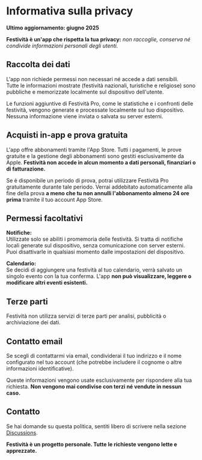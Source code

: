 # Informativa sulla privacy  
  
**Ultimo aggiornamento: giugno 2025**  
  
**Festività è un'app che rispetta la tua privacy:** *non raccoglie, conserva né condivide informazioni personali degli utenti.*  
  
## Raccolta dei dati  
  
L'app non richiede permessi non necessari né accede a dati sensibili.  
Tutte le informazioni mostrate (festività nazionali, turistiche e religiose) sono pubbliche e memorizzate localmente sul dispositivo dell'utente.  
  
Le funzioni aggiuntive di Festività Pro, come le statistiche e i confronti delle festività, vengono generate e processate localmente sul tuo dispositivo. Nessuna informazione viene inviata o salvata su server esterni.  
  
## Acquisti in-app e prova gratuita  
  
L'app offre abbonamenti tramite l'App Store. Tutti i pagamenti, le prove gratuite e la gestione degli abbonamenti sono gestiti esclusivamente da Apple. **Festività non accede in alcun momento a dati personali, finanziari o di fatturazione.**  
  
Se è disponibile un periodo di prova, potrai utilizzare Festività Pro gratuitamente durante tale periodo. Verrai addebitato automaticamente alla fine della prova **a meno che tu non annulli l'abbonamento almeno 24 ore prima** tramite il tuo account App Store.  
  
## Permessi facoltativi  
  
**Notifiche:**  
Utilizzate solo se abiliti i promemoria delle festività. Si tratta di notifiche locali generate sul dispositivo, senza comunicazione con server esterni. Puoi disattivarle in qualsiasi momento dalle impostazioni del dispositivo.  
  
**Calendario:**  
Se decidi di aggiungere una festività al tuo calendario, verrà salvato un singolo evento con la tua conferma. L'app **non può visualizzare, leggere o modificare altri eventi esistenti.**  
  
## Terze parti  
  
Festività non utilizza servizi di terze parti per analisi, pubblicità o archiviazione dei dati.  
  
## Contatto email  
  
Se scegli di contattarmi via email, condividerai il tuo indirizzo e il nome configurato nel tuo account (che potrebbe includere il cognome o altre informazioni identificative).  
  
Queste informazioni vengono usate esclusivamente per rispondere alla tua richiesta. **Non vengono mai condivise con terzi né vendute in nessun caso.**  
  
## Contatto  
  
Se hai domande su questa politica, sentiti libero di scrivere nella sezione [Discussions](https://github.com/lucasditomase/feriados/discussions).  
  
**Festività è un progetto personale. Tutte le richieste vengono lette e apprezzate.**  
